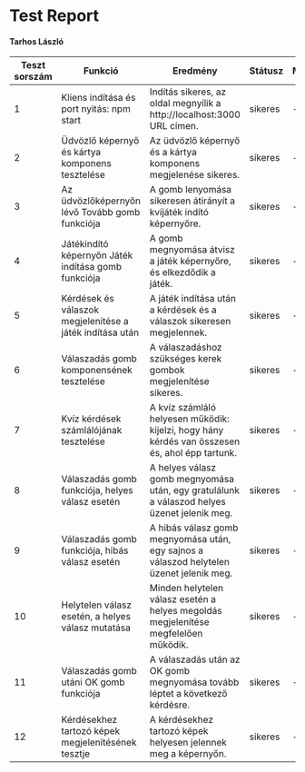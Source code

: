 # Test Report
#### Tarhos László

| Teszt sorszám | Funkció                                                    | Eredmény                                                                                         | Státusz | Megjegyzés                    | Tesztelő személy | Dátum       |
|---------------|------------------------------------------------------------|--------------------------------------------------------------------------------------------------|---------|-------------------------------|------------------|-------------|
| 1             | Kliens indítása és port nyitás: npm start		           | Indítás sikeres, az oldal megnyílik a http://localhost:3000 URL címen.                           | sikeres | -                             | Tarhos László    | 2023.01.14. |
| 2             | Üdvözlő képernyő és kártya komponens tesztelése		     | Az üdvözlő képernyő és a kártya komponens megjelenése sikeres.                                   | sikeres | -                             | Tarhos László    | 2023.01.14. |
| 3             | Az üdvözlőképernyőn lévő Tovább gomb funkciója             | A gomb lenyomása sikeresen átirányít a kvíjáték indító képernyőre.                               | sikeres | -                             | Tarhos László    | 2023.01.15. |
| 4             | Játékindító képernyőn Játék indítása gomb funkciója        | A gomb megnyomása átvisz a játék képernyőre, és elkezdődik a játék.                              | sikeres | -					  | Tarhos László    | 2023.01.16. |
| 5             | Kérdések és válaszok megjelenítése a játék indítása után   | A játék indítása után a kérdések és a válaszok sikeresen megjelennek.                            | sikeres | -                             | Tarhos László    | 2023.01.16. |
| 6             | Válaszadás gomb komponensének tesztelése                   | A válaszadáshoz szükséges kerek gombok megjelenítése sikeres.                                    | sikeres | -                             | Tarhos László    | 2023.01.16. |
| 7             | Kvíz kérdések számlálójának tesztelése			     | A kvíz számláló helyesen működik: kijelzi, hogy hány kérdés van összesen és, ahol épp tartunk.   | sikeres | -                             | Tarhos László    | 2023.01.16. |
| 8             | Válaszadás gomb funkciója, helyes válasz esetén	           | A helyes válasz gomb megnyomása után, egy gratulálunk a válaszod helyes üzenet jelenik meg.      | sikeres | -                             | Tarhos László    | 2023.01.16. |
| 9             | Válaszadás gomb funkciója, hibás válasz esetén             | A hibás válasz gomb megnyomása után, egy sajnos a válaszod helytelen üzenet jelenik meg.         | sikeres | -                             | Tarhos László    | 2023.01.16. |
| 10            | Helytelen válasz esetén, a helyes válasz mutatása	     | Minden helytelen válasz esetén a helyes megoldás megjelenítése megfelelően működik.              | sikeres | -                             | Tarhos László    | 2023.01.16. |
| 11            | Válaszadás gomb utáni OK gomb funkciója	   	           | A válaszadás után az OK gomb megnyomása tovább léptet a következő kérdésre.                      | sikeres | -                             | Tarhos László    | 2023.01.16. |
| 12            | Kérdésekhez tartozó képek megjelenítésének tesztje         | A kérdésekhez tartozó képek helyesen jelennek meg a képernyőn.                                   | sikeres | -                             | Tarhos László    | 2023.01.16. |